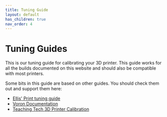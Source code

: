 ```yaml
---
title: Tuning Guide
layout: default
has_children: true
nav_order: 4
---
```


# Tuning Guides

This is our tuning guide for calibrating your 3D printer. This guide works for all the builds documented on this website and should also be compatible with most printers.

Some bits in this guide are based on other guides. You should check them out and support them here:
- [Ellis' Print tuning guide](https://ellis3dp.com/Print-Tuning-Guide/)
- [Voron Documentation](https://docs.vorondesign.com/tuning/)
- [Teaching Tech 3D Printer Calibration](https://teachingtechyt.github.io/calibration.html)